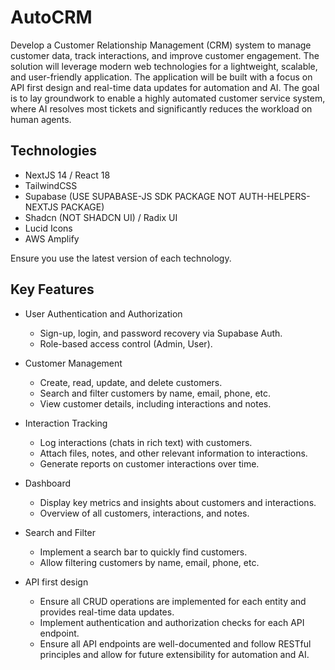 # AutoCRM

Develop a Customer Relationship Management (CRM) system to manage customer data, track interactions, and improve customer engagement. The solution will leverage modern web technologies for a lightweight, scalable, and user-friendly application. The application will be built with a focus on API first design and real-time data updates for automation and AI. The goal is to lay groundwork to enable a highly automated customer service system, where AI resolves most tickets and significantly reduces the workload on human agents.

## Technologies

- NextJS 14 / React 18
- TailwindCSS
- Supabase (USE SUPABASE-JS SDK PACKAGE NOT AUTH-HELPERS-NEXTJS PACKAGE)
- Shadcn (NOT SHADCN UI) / Radix UI
- Lucid Icons
- AWS Amplify

Ensure you use the latest version of each technology.

## Key Features

- User Authentication and Authorization

  - Sign-up, login, and password recovery via Supabase Auth.
  - Role-based access control (Admin, User).

- Customer Management

  - Create, read, update, and delete customers.
  - Search and filter customers by name, email, phone, etc.
  - View customer details, including interactions and notes.

- Interaction Tracking

  - Log interactions (chats in rich text) with customers.
  - Attach files, notes, and other relevant information to interactions.
  - Generate reports on customer interactions over time.

- Dashboard

  - Display key metrics and insights about customers and interactions.
  - Overview of all customers, interactions, and notes.

- Search and Filter

  - Implement a search bar to quickly find customers.
  - Allow filtering customers by name, email, phone, etc.

- API first design

  - Ensure all CRUD operations are implemented for each entity and provides real-time data updates.
  - Implement authentication and authorization checks for each API endpoint.
  - Ensure all API endpoints are well-documented and follow RESTful principles and allow for future extensibility for automation and AI.


